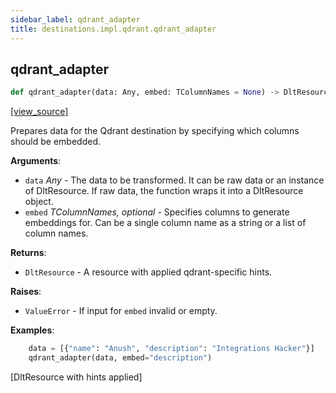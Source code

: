 ```yaml
---
sidebar_label: qdrant_adapter
title: destinations.impl.qdrant.qdrant_adapter
---
```


## qdrant\_adapter

```python
def qdrant_adapter(data: Any, embed: TColumnNames = None) -> DltResource
```

[[view_source]](https://github.com/dlt-hub/dlt/blob/9857029af018a582dd24da4070562f58bb7e9fc5/dlt/destinations/impl/qdrant/qdrant_adapter.py#L10)

Prepares data for the Qdrant destination by specifying which columns
should be embedded.

**Arguments**:

- `data` _Any_ - The data to be transformed. It can be raw data or an instance
  of DltResource. If raw data, the function wraps it into a DltResource
  object.
- `embed` _TColumnNames, optional_ - Specifies columns to generate embeddings for.
  Can be a single column name as a string or a list of column names.
  

**Returns**:

- `DltResource` - A resource with applied qdrant-specific hints.
  

**Raises**:

- `ValueError` - If input for `embed` invalid or empty.
  

**Examples**:

```py
    data = [{"name": "Anush", "description": "Integrations Hacker"}]
    qdrant_adapter(data, embed="description")
```
  [DltResource with hints applied]

